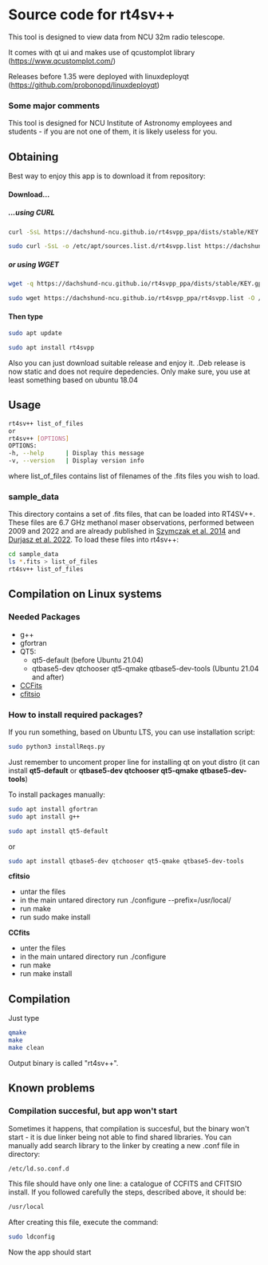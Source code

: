 # Source code for rt4sv++
This tool is designed to view data from NCU 32m radio telescope.

It comes with qt ui and makes use of qcustomplot library (https://www.qcustomplot.com/)

Releases before 1.35 were deployed with linuxdeployqt (https://github.com/probonopd/linuxdeployqt)



### Some major comments ###

This tool is designed for NCU Institute of Astronomy employees and students - if you are not one of them, it is likely useless for you.

## Obtaining ##
Best way to enjoy this app is to download it from repository:

#### Download...
##### ...using CURL
```bash
curl -SsL https://dachshund-ncu.github.io/rt4svpp_ppa/dists/stable/KEY.gpg | sudo gpg --dearmor -o /etc/apt/trusted.gpg.d/rt4svpp-keyring.gpg
```
```bash
sudo curl -SsL -o /etc/apt/sources.list.d/rt4svpp.list https://dachshund-ncu.github.io/rt4svpp_ppa/rt4svpp.list
```

##### or using WGET
```bash
wget -q https://dachshund-ncu.github.io/rt4svpp_ppa/dists/stable/KEY.gpg -O- | sudo gpg --dearmor -o /etc/apt/trusted.gpg.d/rt4svpp-keyring.gpg
```
```bash
sudo wget https://dachshund-ncu.github.io/rt4svpp_ppa/rt4svpp.list -O /etc/apt/sources.list.d/rt4svpp.list
```

#### Then type
```bash
sudo apt update
```
```bash
sudo apt install rt4svpp
```

Also you can just download suitable release and enjoy it. .Deb release is now static and does not require depedencies. Only make sure, you use at least something based on ubuntu 18.04


## Usage ##
```bash
rt4sv++ list_of_files
or 
rt4sv++ [OPTIONS] 
OPTIONS: 
-h, --help      | Display this message 
-v, --version   | Display version info 
```
where list_of_files contains list of filenames of the .fits files you wish to load. 

### sample_data ###
This directory contains a set of .fits files, that can be loaded into RT4SV++. These files are 6.7 GHz methanol maser observations, performed between 2009 and 2022 and are already published in [Szymczak et al. 2014](https://ui.adsabs.harvard.edu/abs/2014MNRAS.439..407S/abstract) and [Durjasz et al. 2022](https://ui.adsabs.harvard.edu/abs/2022arXiv220508759D/abstract). To load these files into rt4sv++:
```bash
cd sample_data
ls *.fits > list_of_files
rt4sv++ list_of_files
```


## Compilation on Linux systems ##

### Needed Packages ###
- g++
- gfortran
- QT5:
  - qt5-default (before Ubuntu 21.04)
  - qtbase5-dev qtchooser qt5-qmake qtbase5-dev-tools (Ubuntu 21.04 and after)
- [CCFits](https://heasarc.gsfc.nasa.gov/fitsio/CCfits/)
- [cfitsio](https://heasarc.gsfc.nasa.gov/docs/software/fitsio/fitsio.html)


### How to install required packages? ###
If you run something, based on Ubuntu LTS, you can use installation script: 
```bash
sudo python3 installReqs.py
```
Just remember to uncoment proper line for installing qt on yout distro (it can install **qt5-default** or **qtbase5-dev qtchooser qt5-qmake qtbase5-dev-tools**)

To install packages manually:
```bash
sudo apt install gfortran
sudo apt install g++
```
```bash
sudo apt install qt5-default
```
or
```bash
sudo apt install qtbase5-dev qtchooser qt5-qmake qtbase5-dev-tools
```


**cfitsio**
* untar the files
* in the main untared directory run ./configure --prefix=/usr/local/
* run make
* run sudo make install


**CCfits**
* unter the files
* in the main untared directory run ./configure
* run make
* run make install

## Compilation ##
Just type
```bash
qmake
make
make clean
```
Output binary is called "rt4sv++".


## Known problems ##
### Compilation succesful, but app won't start ###
Sometimes it happens, that compilation is succesful, but the binary won't start - it is due linker being not able to find shared libraries. You can manually add search library to the linker by creating a new .conf file in directory:
```bash
/etc/ld.so.conf.d 
```
This file should have only one line: a catalogue of CCFITS and CFITSIO install. If you followed carefully the steps, described above, it should be:
```bash
/usr/local
```
After creating this file, execute the command:
```bash
sudo ldconfig
```
Now the app should start
